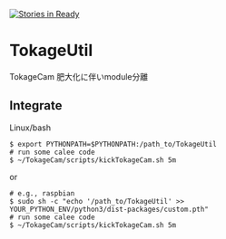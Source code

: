 [![Stories in Ready](https://badge.waffle.io/setminami/TokageUtil.png?label=ready&title=Ready)](https://waffle.io/setminami/TokageUtil?utm_source=badge)
# TokageUtil
TokageCam 肥大化に伴いmodule分離

## Integrate
Linux/bash
```
$ export PYTHONPATH=$PYTHONPATH:/path_to/TokageUtil
# run some calee code
$ ~/TokageCam/scripts/kickTokageCam.sh 5m
```
or
```
# e.g., raspbian
$ sudo sh -c "echo '/path_to/TokageUtil' >> YOUR_PYTHON_ENV/python3/dist-packages/custom.pth"
# run some calee code
$ ~/TokageCam/scripts/kickTokageCam.sh 5m
```